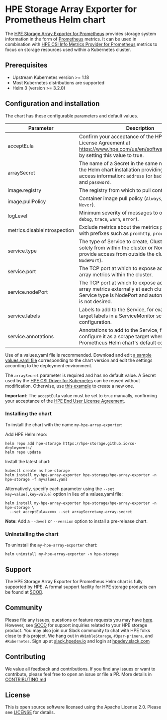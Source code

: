 # HPE Storage Array Exporter for Prometheus Helm chart

The [HPE Storage Array Exporter for Prometheus](https://hpe-storage.github.io/array-exporter) provides storage system information in the form of [Prometheus](https://prometheus.io/) metrics.  It can be used in combination with [HPE CSI Info Metrics Provider for Prometheus](https://scod.hpedev.io/) metrics to focus on storage resources used within a Kubernetes cluster.

## Prerequisites

- Upstream Kubernetes version >= 1.18
- Most Kubernetes distributions are supported
- Helm 3 (version >= 3.2.0)

## Configuration and installation

The chart has these configurable parameters and default values.

| Parameter | Description | Default |
|---------------------------|------------------------------------------------------------------------|------------------|
| acceptEula | Confirm your acceptance of the HPE End User License Agreement at https://www.hpe.com/us/en/software/licensing.html by setting this value to true. | false |
| arraySecret | The name of a Secret in the same namespace as the Helm chart installation providing storage array access information: `address` (or `backend`), `username`, and `password`. | *none* |
| image.registry | The registry from which to pull container images. | quay.io |
| image.pullPolicy | Container image pull policy (`Always`, `IfNotPresent`, `Never`). | IfNotPresent |
| logLevel | Minimum severity of messages to output (`info`, `debug`, `trace`, `warn`, `error`). | info |
| metrics.disableIntrospection | Exclude metrics about the metrics provider itself, with prefixes such as `promhttp`, `process`, and `go`. | false |
| service.type | The type of Service to create, ClusterIP for access solely from within the cluster or NodePort to provide access from outside the cluster (`ClusterIP`, `NodePort`). | ClusterIP |
| service.port | The TCP port at which to expose access to storage array metrics within the cluster. | 9090 |
| service.nodePort | The TCP port at which to expose access to storage array metrics externally at each cluster node, if the Service type is NodePort and automatic assignment is not desired. | *none* |
| service.labels | Labels to add to the Service, for example to include target labels in a ServiceMonitor scrape configuration. | {} |
| service.annotations | Annotations to add to the Service, for example to configure it as a scrape target when using the Prometheus Helm chart's default configuration. | {} |

Use of a values.yaml file is recommended.  Download and edit [a sample values.yaml file](https://github.com/hpe-storage/co-deployments/blob/master/helm/values/array-exporter) corresponding to the chart version and edit the settings according to the deployment environment.

The `arraySecret` parameter is required and has no default value.  A Secret used by the [HPE CSI Driver for Kubernetes](https://scod.hpedev.io/csi_driver/index.html) can be reused without modification.  Otherwise, use [this example](https://github.com/hpe-storage/co-deployments/blob/master/yaml/array-exporter/edge/hpe-array-exporter-secret.yaml) to create a new one.

**Important**: The `acceptEula` value must be set to `true` manually, confirming your acceptance of the [HPE End User License Agreement](https://www.hpe.com/us/en/software/licensing.html).

### Installing the chart

To install the chart with the name `my-hpe-array-exporter`:

Add HPE Helm repo:

```
helm repo add hpe-storage https://hpe-storage.github.io/co-deployments/
helm repo update
```

Install the latest chart:

```
kubectl create ns hpe-storage
helm install my-hpe-array-exporter hpe-storage/hpe-array-exporter -n hpe-storage -f myvalues.yaml
```

Alternatively, specify each parameter using the `--set key=value[,key=value]` option in lieu of a values.yaml file:

```
helm install my-hpe-array-exporter hpe-storage/hpe-array-exporter -n hpe-storage \
  --set acceptEula=xxxx --set arraySecret=my-array-secret
```

**Note**: Add a `--devel` or `--version` option to install a pre-release chart.

### Uninstalling the chart

To uninstall the `my-hpe-array-exporter` chart:

```
helm uninstall my-hpe-array-exporter -n hpe-storage
```

## Support

The HPE Storage Array Exporter for Prometheus Helm chart is fully supported by HPE. A formal support facility for HPE storage products can be found at [SCOD](https://scod.hpedev.io/legal/support).

## Community

Please file any issues, questions or feature requests you may have [here](https://github.com/hpe-storage/co-deployments/issues). However, see [SCOD](https://scod.hpedev.io/legal/support) for support inquiries related to your HPE storage product. You may also join our Slack community to chat with HPE folks close to this project. We hang out in `#NimbleStorage`, `#3par-primera`, and `#Kubernetes`. Sign up at [slack.hpedev.io](https://slack.hpedev.io/) and login at [hpedev.slack.com](https://hpedev.slack.com/)

## Contributing

We value all feedback and contributions. If you find any issues or want to contribute, please feel free to open an issue or file a PR. More details in [CONTRIBUTING.md](https://github.com/hpe-storage/co-deployments/blob/master/CONTRIBUTING.md)

## License

This is open source software licensed using the Apache License 2.0. Please see [LICENSE](https://github.com/hpe-storage/co-deployments/blob/master/LICENSE) for details.
